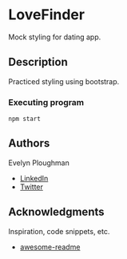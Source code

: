 # LoveFinder

Mock styling for dating app.

## Description

Practiced styling using bootstrap.

### Executing program

```
npm start
```
## Authors

Evelyn Ploughman

* [LinkedIn](https://www.linkedin.com/in/evelyn-ploughman/)
* [Twitter](https://twitter.com/evelynAnais44)
## Acknowledgments

Inspiration, code snippets, etc.
* [awesome-readme](https://github.com/matiassingers/awesome-readme)